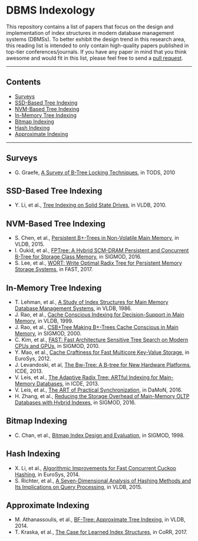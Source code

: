 # DBMS Indexology

This repository contains a list of papers that focus on the design and implementation of index structures in modern database management systems (DBMSs). To better exhibit the design trend in this research area, this reading list is intended to only contain high-quality papers published in top-tier conferences/journals. If you have any paper in mind that you think awesome and would fit in this list, please feel free to send a [pull request](https://github.com/yingjunwu/DBMS-Indexology/pulls).

- - -

## Contents
- [Surveys](#surveys)
- [SSD-Based Tree Indexing](#ssd-based-tree-indexing)
- [NVM-Based Tree Indexing](#nvm-based-tree-indexing)
- [In-Memory Tree Indexing](#in-memory-tree-indexing)
- [Bitmap Indexing](#bitmap-indexing)
- [Hash Indexing](#hash-indexing)
- [Approximate Indexing](#approximate-indexing)

- - -

## Surveys
* G. Graefe, [A Survey of B-Tree Locking Techniques](https://dl.acm.org/citation.cfm?id=1806907.1806908), in TODS, 2010

## SSD-Based Tree Indexing
* Y. Li, et al., [Tree Indexing on Solid State Drives](https://dl.acm.org/citation.cfm?id=1920990), in VLDB, 2010.

## NVM-Based Tree Indexing
* S. Chen, et al., [Persistent B+-Trees in Non-Volatile Main Memory](http://www.vldb.org/pvldb/vol8/p786-chen.pdf), in VLDB, 2015.
* I. Oukid, et al., [FPTree: A Hybrid SCM-DRAM Persistent and Concurrent B-Tree for Storage Class Memory](https://dl.acm.org/citation.cfm?id=2915251), in SIGMOD, 2016.
* S. Lee, et al., [WORT: Write Optimal Radix Tree for Persistent Memory Storage Systems](https://www.usenix.org/system/files/conference/fast17/fast17-lee.pdf), in FAST, 2017.

## In-Memory Tree Indexing
* T. Lehman, et al., [A Study of Index Structures for Main Memory Database Management Systems](http://www.vldb.org/conf/1986/P294.PDF), in VLDB, 1986.
* J. Rao, et al., [Cache Conscious Indexing for Decision-Support in Main Memory](http://www.vldb.org/conf/1999/P7.pdf), in VLDB, 1999.
* J. Rao, et al., [CSB+Tree Making B+-Trees Cache Conscious in Main Memory](https://dl.acm.org/citation.cfm?id=335449), in SIGMOD, 2000.
* C. Kim, et al., [FAST: Fast Architecture Sensitive Tree Search on Modern CPUs and GPUs](https://dl.acm.org/citation.cfm?id=1807206), in SIGMOD, 2010.
* Y. Mao, et al., [Cache Craftiness for Fast Multicore Key-Value Storage](https://dl.acm.org/citation.cfm?id=2168855), in EuroSys, 2012.
* J. Levandoski, et al, [The Bw-Tree: A B-tree for New Hardware Platforms](https://www.microsoft.com/en-us/research/publication/the-bw-tree-a-b-tree-for-new-hardware/), ICDE, 2013.
* V. Leis, et al., [The Adaptive Radix Tree: ARTful Indexing for Main-Memory Databases](https://db.in.tum.de/~leis/papers/ART.pdf), in ICDE, 2013.
* V. Leis, et al., [The ART of Practical Synchronization](https://dl.acm.org/citation.cfm?id=2933352), in DaMoN, 2016.
* H. Zhang, et al., [Reducing the Storage Overhead of Main-Memory OLTP Databases with Hybrid Indexes](https://dl.acm.org/citation.cfm?id=2915222), in SIGMOD, 2016.

## Bitmap Indexing
* C. Chan, et al., [Bitmap Index Design and Evaluation](https://dl.acm.org/citation.cfm?id=276336), in SIGMOD, 1998.

## Hash Indexing
* X. Li, et al., [Algorithmic Improvements for Fast Concurrent Cuckoo Hashing](https://dl.acm.org/citation.cfm?id=2592820), in EuroSys, 2014.
* S. Richter, et al., [A Seven-Dimensional Analysis of Hashing Methods and Its Implications on Query Processing](
http://www.vldb.org/pvldb/vol9/p96-richter.pdf), in VLDB, 2015.


## Approximate Indexing
* M. Athanassoulis, et al., [BF-Tree: Approximate Tree Indexing](http://www.vldb.org/pvldb/vol7/p1881-athanassoulis.pdf), in VLDB, 2014.
* T. Kraska, et al., [The Case for Learned Index Structures](https://arxiv.org/abs/1712.01208), in CoRR, 2017.
